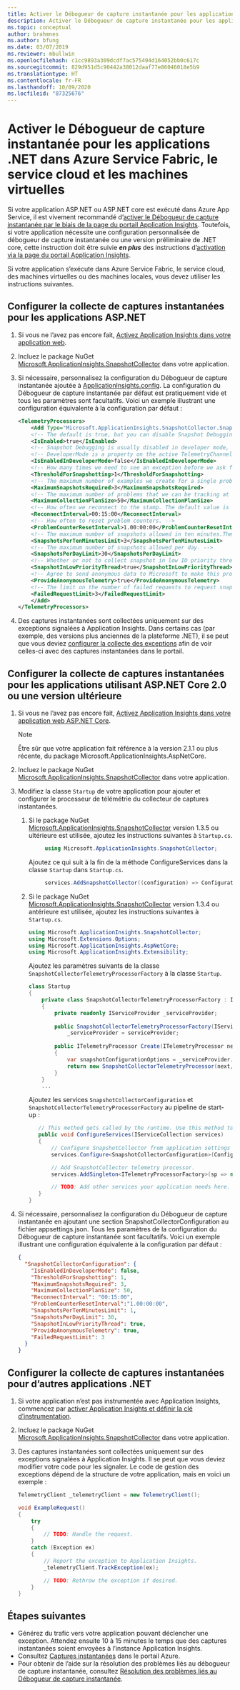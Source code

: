 ```yaml
---
title: Activer le Débogueur de capture instantanée pour les applications .NET dans Azure Service Fabric, le service cloud et les machines virtuelles | Microsoft Docs
description: Activer le Débogueur de capture instantanée pour les applications .NET dans Azure Service Fabric, le service cloud et les machines virtuelles
ms.topic: conceptual
author: brahmnes
ms.author: bfung
ms.date: 03/07/2019
ms.reviewer: mbullwin
ms.openlocfilehash: c1cc9893a309dcdf7ac575494d164052bb0c617c
ms.sourcegitcommit: 829d951d5c90442a38012daaf77e86046018e5b9
ms.translationtype: HT
ms.contentlocale: fr-FR
ms.lasthandoff: 10/09/2020
ms.locfileid: "87325676"
---
```

# <a name="enable-snapshot-debugger-for-net-apps-in-azure-service-fabric-cloud-service-and-virtual-machines"></a>Activer le Débogueur de capture instantanée pour les applications .NET dans Azure Service Fabric, le service cloud et les machines virtuelles

Si votre application ASP.NET ou ASP.NET core est exécuté dans Azure App Service, il est vivement recommandé d’[activer le Débogueur de capture instantanée par le biais de la page du portail Application Insights](snapshot-debugger-appservice.md?toc=/azure/azure-monitor/toc.json). Toutefois, si votre application nécessite une configuration personnalisée de débogueur de capture instantanée ou une version préliminaire de .NET core, cette instruction doit être suivie ***en plus*** des instructions d’[activation via la page du portail Application Insights](snapshot-debugger-appservice.md?toc=/azure/azure-monitor/toc.json).

Si votre application s’exécute dans Azure Service Fabric, le service cloud, des machines virtuelles ou des machines locales, vous devez utiliser les instructions suivantes. 
    
## <a name="configure-snapshot-collection-for-aspnet-applications"></a>Configurer la collecte de captures instantanées pour les applications ASP.NET

1. Si vous ne l’avez pas encore fait, [Activez Application Insights dans votre application web](./asp-net.md).

2. Incluez le package NuGet [Microsoft.ApplicationInsights.SnapshotCollector](https://www.nuget.org/packages/Microsoft.ApplicationInsights.SnapshotCollector) dans votre application.

3. Si nécessaire, personnalisez la configuration du Débogueur de capture instantanée ajoutée à [ApplicationInsights.config](./configuration-with-applicationinsights-config.md). La configuration du Débogueur de capture instantanée par défaut est pratiquement vide et tous les paramètres sont facultatifs. Voici un exemple illustrant une configuration équivalente à la configuration par défaut :

    ```xml
    <TelemetryProcessors>
        <Add Type="Microsoft.ApplicationInsights.SnapshotCollector.SnapshotCollectorTelemetryProcessor, Microsoft.ApplicationInsights.SnapshotCollector">
        <!-- The default is true, but you can disable Snapshot Debugging by setting it to false -->
        <IsEnabled>true</IsEnabled>
        <!-- Snapshot Debugging is usually disabled in developer mode, but you can enable it by setting this to true. -->
        <!-- DeveloperMode is a property on the active TelemetryChannel. -->
        <IsEnabledInDeveloperMode>false</IsEnabledInDeveloperMode>
        <!-- How many times we need to see an exception before we ask for snapshots. -->
        <ThresholdForSnapshotting>1</ThresholdForSnapshotting>
        <!-- The maximum number of examples we create for a single problem. -->
        <MaximumSnapshotsRequired>3</MaximumSnapshotsRequired>
        <!-- The maximum number of problems that we can be tracking at any time. -->
        <MaximumCollectionPlanSize>50</MaximumCollectionPlanSize>
        <!-- How often we reconnect to the stamp. The default value is 15 minutes.-->
        <ReconnectInterval>00:15:00</ReconnectInterval>
        <!-- How often to reset problem counters. -->
        <ProblemCounterResetInterval>1.00:00:00</ProblemCounterResetInterval>
        <!-- The maximum number of snapshots allowed in ten minutes.The default value is 1. -->
        <SnapshotsPerTenMinutesLimit>3</SnapshotsPerTenMinutesLimit>
        <!-- The maximum number of snapshots allowed per day. -->
        <SnapshotsPerDayLimit>30</SnapshotsPerDayLimit>
        <!-- Whether or not to collect snapshot in low IO priority thread. The default value is true. -->
        <SnapshotInLowPriorityThread>true</SnapshotInLowPriorityThread>
        <!-- Agree to send anonymous data to Microsoft to make this product better. -->
        <ProvideAnonymousTelemetry>true</ProvideAnonymousTelemetry>
        <!-- The limit on the number of failed requests to request snapshots before the telemetry processor is disabled. -->
        <FailedRequestLimit>3</FailedRequestLimit>
        </Add>
    </TelemetryProcessors>
    ```

4. Des captures instantanées sont collectées uniquement sur des exceptions signalées à Application Insights. Dans certains cas (par exemple, des versions plus anciennes de la plateforme .NET), il se peut que vous deviez [configurer la collecte des exceptions](./asp-net-exceptions.md#exceptions) afin de voir celles-ci avec des captures instantanées dans le portail.


## <a name="configure-snapshot-collection-for-applications-using-aspnet-core-20-or-above"></a>Configurer la collecte de captures instantanées pour les applications utilisant ASP.NET Core 2.0 ou une version ultérieure

1. Si vous ne l’avez pas encore fait, [Activez Application Insights dans votre application web ASP.NET Core](./asp-net-core.md).

    > [!NOTE]
    > Être sûr que votre application fait référence à la version 2.1.1 ou plus récente, du package Microsoft.ApplicationInsights.AspNetCore.

2. Incluez le package NuGet [Microsoft.ApplicationInsights.SnapshotCollector](https://www.nuget.org/packages/Microsoft.ApplicationInsights.SnapshotCollector) dans votre application.

3. Modifiez la classe `Startup` de votre application pour ajouter et configurer le processeur de télémétrie du collecteur de captures instantanées.
    1. Si le package NuGet [Microsoft.ApplicationInsights.SnapshotCollector](https://www.nuget.org/packages/Microsoft.ApplicationInsights.SnapshotCollector) version 1.3.5 ou ultérieure est utilisée, ajoutez les instructions suivantes à `Startup.cs`.

       ```csharp
            using Microsoft.ApplicationInsights.SnapshotCollector;
       ```

       Ajoutez ce qui suit à la fin de la méthode ConfigureServices dans la classe `Startup` dans `Startup.cs`.

       ```csharp
            services.AddSnapshotCollector((configuration) => Configuration.Bind(nameof(SnapshotCollectorConfiguration), configuration));
       ```
    2. Si le package NuGet [Microsoft.ApplicationInsights.SnapshotCollector](https://www.nuget.org/packages/Microsoft.ApplicationInsights.SnapshotCollector) version 1.3.4 ou antérieure est utilisée, ajoutez les instructions suivantes à `Startup.cs`.

       ```csharp
       using Microsoft.ApplicationInsights.SnapshotCollector;
       using Microsoft.Extensions.Options;
       using Microsoft.ApplicationInsights.AspNetCore;
       using Microsoft.ApplicationInsights.Extensibility;
       ```
    
       Ajoutez les paramètres suivants de la classe `SnapshotCollectorTelemetryProcessorFactory` à la classe `Startup`.
    
       ```csharp
       class Startup
       {
           private class SnapshotCollectorTelemetryProcessorFactory : ITelemetryProcessorFactory
           {
               private readonly IServiceProvider _serviceProvider;
    
               public SnapshotCollectorTelemetryProcessorFactory(IServiceProvider serviceProvider) =>
                   _serviceProvider = serviceProvider;
    
               public ITelemetryProcessor Create(ITelemetryProcessor next)
               {
                   var snapshotConfigurationOptions = _serviceProvider.GetService<IOptions<SnapshotCollectorConfiguration>>();
                   return new SnapshotCollectorTelemetryProcessor(next, configuration: snapshotConfigurationOptions.Value);
               }
           }
           ...
        ```
        Ajoutez les services `SnapshotCollectorConfiguration` et `SnapshotCollectorTelemetryProcessorFactory` au pipeline de start-up :
    
        ```csharp
           // This method gets called by the runtime. Use this method to add services to the container.
           public void ConfigureServices(IServiceCollection services)
           {
               // Configure SnapshotCollector from application settings
               services.Configure<SnapshotCollectorConfiguration>(Configuration.GetSection(nameof(SnapshotCollectorConfiguration)));
    
               // Add SnapshotCollector telemetry processor.
               services.AddSingleton<ITelemetryProcessorFactory>(sp => new SnapshotCollectorTelemetryProcessorFactory(sp));
    
               // TODO: Add other services your application needs here.
           }
       }
       ```

4. Si nécessaire, personnalisez la configuration du Débogueur de capture instantanée en ajoutant une section SnapshotCollectorConfiguration au fichier appsettings.json. Tous les paramètres de la configuration du Débogueur de capture instantanée sont facultatifs. Voici un exemple illustrant une configuration équivalente à la configuration par défaut :

   ```json
   {
     "SnapshotCollectorConfiguration": {
       "IsEnabledInDeveloperMode": false,
       "ThresholdForSnapshotting": 1,
       "MaximumSnapshotsRequired": 3,
       "MaximumCollectionPlanSize": 50,
       "ReconnectInterval": "00:15:00",
       "ProblemCounterResetInterval":"1.00:00:00",
       "SnapshotsPerTenMinutesLimit": 1,
       "SnapshotsPerDayLimit": 30,
       "SnapshotInLowPriorityThread": true,
       "ProvideAnonymousTelemetry": true,
       "FailedRequestLimit": 3
     }
   }
   ```

## <a name="configure-snapshot-collection-for-other-net-applications"></a>Configurer la collecte de captures instantanées pour d’autres applications .NET

1. Si votre application n’est pas instrumentée avec Application Insights, commencez par [activer Application Insights et définir la clé d’instrumentation](./windows-desktop.md).

2. Incluez le package NuGet [Microsoft.ApplicationInsights.SnapshotCollector](https://www.nuget.org/packages/Microsoft.ApplicationInsights.SnapshotCollector) dans votre application.

3. Des captures instantanées sont collectées uniquement sur des exceptions signalées à Application Insights. Il se peut que vous deviez modifier votre code pour les signaler. Le code de gestion des exceptions dépend de la structure de votre application, mais en voici un exemple :
    ```csharp
   TelemetryClient _telemetryClient = new TelemetryClient();

   void ExampleRequest()
   {
        try
        {
            // TODO: Handle the request.
        }
        catch (Exception ex)
        {
            // Report the exception to Application Insights.
            _telemetryClient.TrackException(ex);

            // TODO: Rethrow the exception if desired.
        }
   }
    ```

## <a name="next-steps"></a>Étapes suivantes

- Générez du trafic vers votre application pouvant déclencher une exception. Attendez ensuite 10 à 15 minutes le temps que des captures instantanées soient envoyées à l’instance Application Insights.
- Consultez [Captures instantanées](snapshot-debugger.md?toc=/azure/azure-monitor/toc.json#view-snapshots-in-the-portal) dans le portail Azure.
- Pour obtenir de l’aide sur la résolution des problèmes liés au débogueur de capture instantanée, consultez [Résolution des problèmes liés au Débogueur de capture instantanée](snapshot-debugger-troubleshoot.md?toc=/azure/azure-monitor/toc.json).

